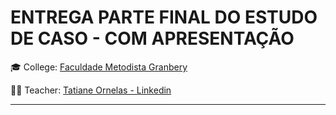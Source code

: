 # ENTREGA PARTE FINAL DO ESTUDO DE CASO - COM APRESENTAÇÃO

🎓 College: [Faculdade Metodista Granbery](http://granbery.edu.br/)

👨‍🏫 Teacher: [Tatiane Ornelas - Linkedin](https://www.linkedin.com/in/tatiane-ornelas-57571547/)

---
